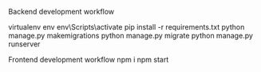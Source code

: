 Backend development workflow

virtualenv env
env\Scripts\activate
pip install -r requirements.txt
python manage.py makemigrations
python manage.py migrate
python manage.py runserver



Frontend development workflow
npm i
npm start

